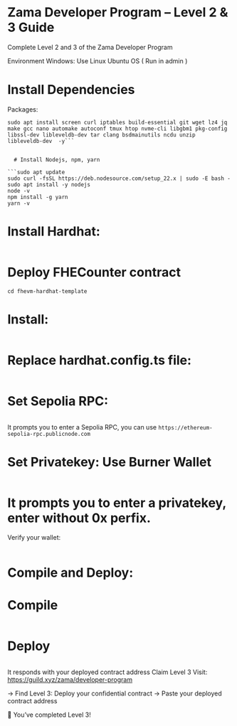 # Zama Developer Program – Level 2 & 3 Guide
Complete Level 2 and 3 of the Zama Developer Program

Environment
Windows: Use Linux Ubuntu OS ( Run in admin )

# Install Dependencies
Packages:

```sudo apt update && sudo apt upgrade -y
sudo apt install screen curl iptables build-essential git wget lz4 jq make gcc nano automake autoconf tmux htop nvme-cli libgbm1 pkg-config libssl-dev libleveldb-dev tar clang bsdmainutils ncdu unzip libleveldb-dev  -y```


  # Install Nodejs, npm, yarn

```sudo apt update
sudo curl -fsSL https://deb.nodesource.com/setup_22.x | sudo -E bash -
sudo apt install -y nodejs
node -v
npm install -g yarn
yarn -v
```

# Install Hardhat:
```npm install --save-dev hardhat
```

# Deploy FHECounter contract
``` git clone https://github.com/zama-ai/fhevm-hardhat-template
cd fhevm-hardhat-template
 ```

# Install:
```npm install
```
# Replace hardhat.config.ts file:

```curl -o hardhat.config.ts https://raw.githubusercontent.com/0xmoei/zama-fhe/refs/heads/main/hardhat.config.ts
```

# Set Sepolia RPC:

```npx hardhat vars set SEPOLIA_RPC_URL
```
 It prompts you to enter a Sepolia RPC, you can use `https://ethereum-sepolia-rpc.publicnode.com`
 # Set Privatekey: Use Burner Wallet

```npx hardhat vars set PRIVATE_KEY
```
# It prompts you to enter a privatekey, enter without 0x perfix.
Verify your wallet:

```npx hardhat accounts --network sepolia
```
# Compile and Deploy:

# Compile
```npx hardhat compile
```

# Deploy
```npx hardhat deploy --network sepolia
```
It responds with your deployed contract address
Claim Level 3
Visit: https://guild.xyz/zama/developer-program

→ Find Level 3: Deploy your confidential contract → Paste your deployed contract address

🎉 You’ve completed Level 3!
